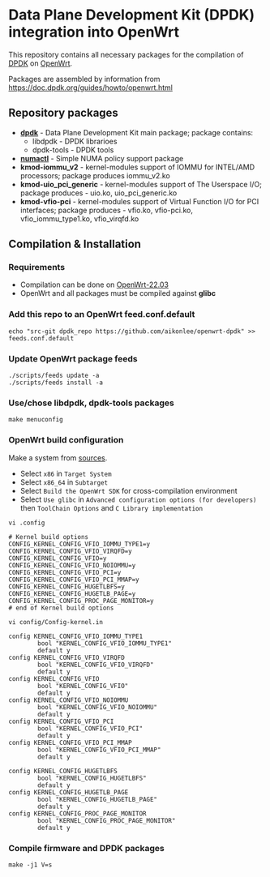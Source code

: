 # Data Plane Development Kit (DPDK) integration into OpenWrt

This repository contains all necessary packages for the compilation of [DPDK](https://www.dpdk.org) on [OpenWrt](https://openwrt.org).

Packages are assembled by information from https://doc.dpdk.org/guides/howto/openwrt.html

## Repository packages

* **[dpdk](https://github.com/DPDK/dpdk)** - Data Plane Development Kit main package; package contains:
  * libdpdk - DPDK librarioes
  * dpdk-tools - DPDK tools
* **[numactl](https://github.com/numactl/numactl)** - Simple NUMA policy support package
* **kmod-iommu_v2** - kernel-modules support of IOMMU for INTEL/AMD processors; package produces iommu_v2.ko
* **kmod-uio_pci_generic** - kernel-modules support of The Userspace I/O; package produces - uio.ko, uio_pci_generic.ko
* **kmod-vfio-pci** - kernel-modules support of Virtual Function I/O for PCI interfaces; package produces - vfio.ko, vfio-pci.ko, vfio_iommu_type1.ko, vfio_virqfd.ko

## Compilation & Installation

### Requirements

* Compilation can be done on [OpenWrt-22.03](https://github.com/openwrt/openwrt/tree/openwrt-22.03)
* OpenWrt and all packages must be compiled against **glibc**

### Add this repo to an OpenWrt feed.conf.default

``` 
echo "src-git dpdk_repo https://github.com/aikonlee/openwrt-dpdk" >> feeds.conf.default
``` 

### Update OpenWrt package feeds

``` 
./scripts/feeds update -a
./scripts/feeds install -a
```

### Use/chose libdpdk, dpdk-tools packages

``` 
make menuconfig
``` 
### OpenWrt build configuration

Make a system from [sources](https://github.com/openwrt/openwrt).

* Select ``x86`` in ``Target System``
* Select ``x86_64`` in ``Subtarget``
* Select ``Build the OpenWrt SDK`` for cross-compilation environment
* Select ``Use glibc`` in ``Advanced configuration options (for developers)`` then ``ToolChain Options`` and ``C Library implementation``

```
vi .config

# Kernel build options
CONFIG_KERNEL_CONFIG_VFIO_IOMMU_TYPE1=y
CONFIG_KERNEL_CONFIG_VFIO_VIRQFD=y
CONFIG_KERNEL_CONFIG_VFIO=y
CONFIG_KERNEL_CONFIG_VFIO_NOIOMMU=y
CONFIG_KERNEL_CONFIG_VFIO_PCI=y
CONFIG_KERNEL_CONFIG_VFIO_PCI_MMAP=y
CONFIG_KERNEL_CONFIG_HUGETLBFS=y
CONFIG_KERNEL_CONFIG_HUGETLB_PAGE=y
CONFIG_KERNEL_CONFIG_PROC_PAGE_MONITOR=y
# end of Kernel build options
```

```
vi config/Config-kernel.in

config KERNEL_CONFIG_VFIO_IOMMU_TYPE1
        bool "KERNEL_CONFIG_VFIO_IOMMU_TYPE1"
        default y
config KERNEL_CONFIG_VFIO_VIRQFD
        bool "KERNEL_CONFIG_VFIO_VIRQFD"
        default y
config KERNEL_CONFIG_VFIO
        bool "KERNEL_CONFIG_VFIO"
        default y
config KERNEL_CONFIG_VFIO_NOIOMMU
        bool "KERNEL_CONFIG_VFIO_NOIOMMU"
        default y
config KERNEL_CONFIG_VFIO_PCI
        bool "KERNEL_CONFIG_VFIO_PCI"
        default y
config KERNEL_CONFIG_VFIO_PCI_MMAP
        bool "KERNEL_CONFIG_VFIO_PCI_MMAP"
        default y

config KERNEL_CONFIG_HUGETLBFS
        bool "KERNEL_CONFIG_HUGETLBFS"
        default y
config KERNEL_CONFIG_HUGETLB_PAGE
        bool "KERNEL_CONFIG_HUGETLB_PAGE"
        default y
config KERNEL_CONFIG_PROC_PAGE_MONITOR
        bool "KERNEL_CONFIG_PROC_PAGE_MONITOR"
        default y
```
### Compile firmware and DPDK packages
``` 
make -j1 V=s
``` 



